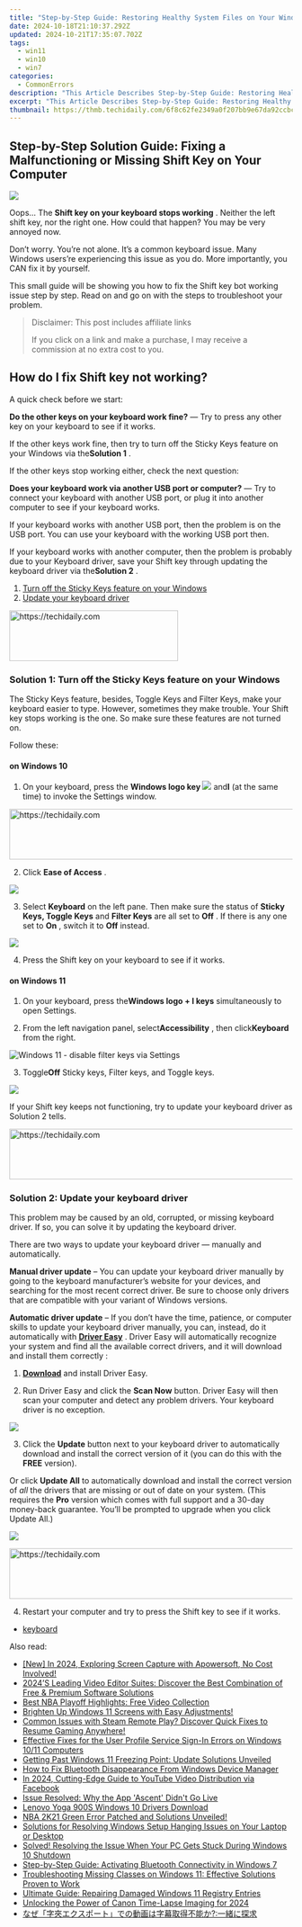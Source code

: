 ```yaml
---
title: "Step-by-Step Guide: Restoring Healthy System Files on Your Windows Operating System"
date: 2024-10-18T21:10:37.292Z
updated: 2024-10-21T17:35:07.702Z
tags:
  - win11
  - win10
  - win7
categories:
  - CommonErrors
description: "This Article Describes Step-by-Step Guide: Restoring Healthy System Files on Your Windows Operating System"
excerpt: "This Article Describes Step-by-Step Guide: Restoring Healthy System Files on Your Windows Operating System"
thumbnail: https://thmb.techidaily.com/6f8c62fe2349a0f207bb9e67da92ccbc024b72458dedec8efed25d3d7ef6c0d1.png
---
```


## Step-by-Step Solution Guide: Fixing a Malfunctioning or Missing Shift Key on Your Computer

![](https://images.drivereasy.com/wp-content/uploads/2018/01/img_5a6fd4e4c17cd.jpg)

 Oops… The **Shift key on your keyboard stops working** . Neither the left shift key, nor the right one. How could that happen? You may be very annoyed now.

 Don’t worry. You’re not alone. It’s a common keyboard issue. Many Windows users’re experiencing this issue as you do. More importantly, you CAN fix it by yourself.

 This small guide will be showing you how to fix the Shift key bot working issue step by step. Read on and go on with the steps to troubleshoot your problem.

>  Disclaimer: This post includes affiliate links
>
>  If you click on a link and make a purchase, I may receive a commission at no extra cost to you.
>

## How do I fix Shift key not working?

A quick check before we start:

**Do the other keys on your keyboard work fine?** — Try to press any other key on your keyboard to see if it works.

 If the other keys work fine, then try to turn off the Sticky Keys feature on your Windows via the**Solution 1** .

If the other keys stop working either, check the next question:

 **Does your keyboard work via another USB port or computer?**  — Try to connect your keyboard with another USB port, or plug it into another computer to see if your keyboard works.

 If your keyboard works with another USB port, then the problem is on the USB port. You can use your keyboard with the working USB port then.

 If your keyboard works with another computer, then the problem is probably due to your Keyboard driver, save your Shift key through updating the keyboard driver via the**Solution 2** .

1. [Turn off the Sticky Keys feature on your Windows](#solution1)
2. [Update your keyboard driver](#solution2)

<!-- affiliate ads begin -->
<a href="https://aligracehair.sjv.io/c/5597632/1934138/19272" target="_top" id="1934138">
  <img src="//a.impactradius-go.com/display-ad/19272-1934138" border="0" alt="https://techidaily.com" width="300" height="90"/>
</a>
<img height="0" width="0" src="https://aligracehair.sjv.io/i/5597632/1934138/19272" style="position:absolute;visibility:hidden;" border="0" />
<!-- affiliate ads end -->

### Solution 1: Turn off the Sticky Keys feature on your Windows

 The Sticky Keys feature, besides, Toggle Keys and Filter Keys, make your keyboard easier to type. However, sometimes they make trouble. Your Shift key stops working is the one. So make sure these features are not turned on.

Follow these:

#### on Windows 10

 1) On your keyboard, press the **Windows logo key ![](https://images.drivereasy.com/wp-content/uploads/2018/01/win-key.png)**  and**I** (at the same time) to invoke the Settings window.

<!-- affiliate ads begin -->
<a href="https://electronicx.pxf.io/c/5597632/1167086/14483" target="_top" id="1167086">
  <img src="//a.impactradius-go.com/display-ad/14483-1167086" border="0" alt="https://techidaily.com" width="728" height="90"/>
</a>
<img height="0" width="0" src="https://electronicx.pxf.io/i/5597632/1167086/14483" style="position:absolute;visibility:hidden;" border="0" />
<!-- affiliate ads end -->

 2) Click **Ease of Access** .

![](https://images.drivereasy.com/wp-content/uploads/2018/01/img_5a6fe62d2e8ba.png)

 3) Select **Keyboard** on the left pane. Then make sure the status of **Sticky Keys, Toggle Keys**  and **Filter Keys** are all set to **Off** . If there is any one set to **On** , switch it to **Off**  instead.

![](https://images.drivereasy.com/wp-content/uploads/2018/01/img_5a6fe68349cf1.jpg)

4) Press the Shift key on your keyboard to see if it works.

#### on Windows 11

 1) On your keyboard, press the**Windows logo + I keys** simultaneously to open Settings.

 2) From the left navigation panel, select**Accessibility** , then click**Keyboard** from the right.

![Windows 11 - disable filter keys via Settings](https://www.drivereasy.com/wp-content/uploads/2017/08/win11-Accessibility-Keyboard.jpg)

 3) Toggle**Off** Sticky keys, Filter keys, and Toggle keys.

![](https://www.drivereasy.com/wp-content/uploads/2023/12/win11-Sticky-keys-Filter-keys-Toggle-keys-off-1200x687.jpg)

 If your Shift key keeps not functioning, try to update your keyboard driver as Solution 2 tells.

<!-- affiliate ads begin -->
<a href="https://aligracehair.sjv.io/c/5597632/2080317/19272" target="_top" id="2080317">
  <img src="//a.impactradius-go.com/display-ad/19272-2080317" border="0" alt="https://techidaily.com" width="728" height="90"/>
</a>
<img height="0" width="0" src="https://aligracehair.sjv.io/i/5597632/2080317/19272" style="position:absolute;visibility:hidden;" border="0" />
<!-- affiliate ads end -->

### Solution 2: Update your keyboard driver

 This problem may be caused by an old, corrupted, or missing keyboard driver. If so, you can solve it by updating the keyboard driver.

 There are two ways to update your keyboard driver — manually and automatically.

**Manual driver update** – You can update your keyboard driver manually by going to the keyboard manufacturer’s website for your devices, and searching for the most recent correct driver. Be sure to choose only drivers that are compatible with your variant of Windows versions.

**Automatic driver update** – If you don’t have the time, patience, or computer skills to update your keyboard driver manually, you can, instead, do it automatically with **[Driver Easy](https://tools.techidaily.com/drivereasy/download/)**  . Driver Easy will automatically recognize your system and find all the available correct drivers, and it will download and install them correctly :

 1) **[Download](https://tools.techidaily.com/drivereasy/download/)**   and install Driver Easy.

 2) Run Driver Easy and click the **Scan Now**   button. Driver Easy will then scan your computer and detect any problem drivers. Your keyboard driver is no exception.

![](https://images.drivereasy.com/wp-content/uploads/2018/01/img_5a6ed9b77330c.jpg)

 3) Click the **Update**  button next to your keyboard driver to automatically download and install the correct version of it (you can do this with the **FREE** version).

Or click **Update All**  to automatically download and install the correct version of _all_  the drivers that are missing or out of date on your system. (This requires the **Pro** version which comes with full support and a 30-day money-back guarantee. You’ll be prompted to upgrade when you click Update All.)

![](https://images.drivereasy.com/wp-content/uploads/2018/01/img_5a6ff41903b70.jpg)

<!-- affiliate ads begin -->
<a href="https://appsumo.8odi.net/c/5597632/2087408/7443" target="_top" id="2087408">
  <img src="//a.impactradius-go.com/display-ad/7443-2087408" border="0" alt="https://techidaily.com" width="728" height="90"/>
</a>
<img height="0" width="0" src="https://appsumo.8odi.net/i/5597632/2087408/7443" style="position:absolute;visibility:hidden;" border="0" />
<!-- affiliate ads end -->

 4) Restart your computer and try to press the Shift key to see if it works.

* [keyboard](https://bellelily.pxf.io/m5azgm)

<ins class="adsbygoogle"
     style="display:block"
     data-ad-format="autorelaxed"
     data-ad-client="ca-pub-7571918770474297"
     data-ad-slot="1223367746"></ins>

<ins class="adsbygoogle"
     style="display:block"
     data-ad-client="ca-pub-7571918770474297"
     data-ad-slot="8358498916"
     data-ad-format="auto"
     data-full-width-responsive="true"></ins>

<span class="atpl-alsoreadstyle">Also read:</span>
<div><ul>
<li><a href="https://on-screen-recording.techidaily.com/1716070239001-new-in-2024-exploring-screen-capture-with-apowersoft-no-cost-involved/"><u>[New] In 2024, Exploring Screen Capture with Apowersoft, No Cost Involved!</u></a></li>
<li><a href="https://some-knowledge.techidaily.com/2024s-leading-video-editor-suites-discover-the-best-combination-of-free-and-premium-software-solutions/"><u>2024’S Leading Video Editor Suites: Discover the Best Combination of Free & Premium Software Solutions</u></a></li>
<li><a href="https://vp-tips.techidaily.com/best-nba-playoff-highlights-free-video-collection/"><u>Best NBA Playoff Highlights: Free Video Collection</u></a></li>
<li><a href="https://windows11.techidaily.com/brighten-up-windows-11-screens-with-easy-adjustments/"><u>Brighten Up Windows 11 Screens with Easy Adjustments!</u></a></li>
<li><a href="https://program-issues.techidaily.com/common-issues-with-steam-remote-play-discover-quick-fixes-to-resume-gaming-anywhere/"><u>Common Issues with Steam Remote Play? Discover Quick Fixes to Resume Gaming Anywhere!</u></a></li>
<li><a href="https://win-howtos.techidaily.com/effective-fixes-for-the-user-profile-service-sign-in-errors-on-windows-1011-computers/"><u>Effective Fixes for the User Profile Service Sign-In Errors on Windows 10/11 Computers</u></a></li>
<li><a href="https://win-howtos.techidaily.com/getting-past-windows-11-freezing-point-update-solutions-unveiled/"><u>Getting Past Windows 11 Freezing Point: Update Solutions Unveiled</u></a></li>
<li><a href="https://win-howtos.techidaily.com/how-to-fix-bluetooth-disappearance-from-windows-device-manager/"><u>How to Fix Bluetooth Disappearance From Windows Device Manager</u></a></li>
<li><a href="https://youtube-blog.techidaily.com/24-cutting-edge-guide-to-youtube-video-distribution-via-facebook/"><u>In 2024, Cutting-Edge Guide to YouTube Video Distribution via Facebook</u></a></li>
<li><a href="https://win-answers.techidaily.com/issue-resolved-why-the-app-ascent-didnt-go-live/"><u>Issue Resolved: Why the App 'Ascent' Didn't Go Live</u></a></li>
<li><a href="https://driver-install.techidaily.com/lenovo-yoga-900s-windows-10-drivers-download/"><u>Lenovo Yoga 900S Windows 10 Drivers Download</u></a></li>
<li><a href="https://win-howtos.techidaily.com/1723206322202-nba-2k21-green-error-patched-and-solutions-unveiled/"><u>NBA 2K21 Green Error Patched and Solutions Unveiled!</u></a></li>
<li><a href="https://win-howtos.techidaily.com/solutions-for-resolving-windows-setup-hanging-issues-on-your-laptop-or-desktop/"><u>Solutions for Resolving Windows Setup Hanging Issues on Your Laptop or Desktop</u></a></li>
<li><a href="https://win-howtos.techidaily.com/solved-resolving-the-issue-when-your-pc-gets-stuck-during-windows-10-shutdown/"><u>Solved! Resolving the Issue When Your PC Gets Stuck During Windows 10 Shutdown</u></a></li>
<li><a href="https://win-howtos.techidaily.com/step-by-step-guide-activating-bluetooth-connectivity-in-windows-7/"><u>Step-by-Step Guide: Activating Bluetooth Connectivity in Windows 7</u></a></li>
<li><a href="https://win-howtos.techidaily.com/troubleshooting-missing-classes-on-windows-11-effective-solutions-proven-to-work/"><u>Troubleshooting Missing Classes on Windows 11: Effective Solutions Proven to Work</u></a></li>
<li><a href="https://win-howtos.techidaily.com/ultimate-guide-repairing-damaged-windows-11-registry-entries/"><u>Ultimate Guide: Repairing Damaged Windows 11 Registry Entries</u></a></li>
<li><a href="https://some-skills.techidaily.com/unlocking-the-power-of-canon-time-lapse-imaging-for-2024/"><u>Unlocking the Power of Canon Time-Lapse Imaging for 2024</u></a></li>
<li><a href="https://discover-advanced.techidaily.com/iuobquobnooajowtlpluswkvuocqoocrplusocueodneodvoodiooajeobpplusobruwlleeuuplusobrpluswtlplusw5lewpluwpluslpluss4jeidveobiz865lia57es44gr5o6i5rgcig/"><u>なぜ「字夾エクスポート」での動画は字幕取得不能か?:一緒に探求</u></a></li>
</ul></div>

